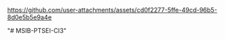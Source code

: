 https://github.com/user-attachments/assets/cd0f2277-5ffe-49cd-96b5-8d0e5b5e9a4e

"# MSIB-PTSEI-CI3" 





